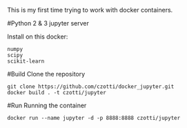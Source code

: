 This is my first time trying to work with docker containers.

#Python 2 & 3 jupyter server

Install on this docker:

	numpy
	scipy
	scikit-learn

#Build
Clone the repository

	git clone https://github.com/czotti/docker_jupyter.git
	docker build . -t czotti/jupyter

#Run
Running the container

	docker run --name jupyter -d -p 8888:8888 czotti/jupyter

